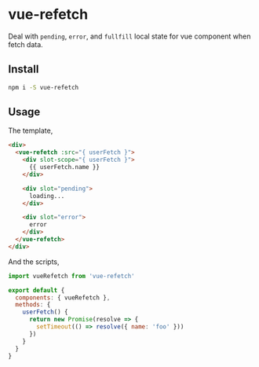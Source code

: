 # vue-refetch

Deal with `pending`, `error`, and `fullfill` local state for vue component when fetch data.

## Install

```bash
npm i -S vue-refetch
```

## Usage

The template,

```html
<div>
  <vue-refetch :src="{ userFetch }">
    <div slot-scope="{ userFetch }">
      {{ userFetch.name }}
    </div>

    <div slot="pending">
      loading...
    </div>

    <div slot="error">
      error
    </div>
  </vue-refetch>
</div>
```

And the scripts,

```js
import vueRefetch from 'vue-refetch'

export default {
  components: { vueRefetch },
  methods: {
    userFetch() {
      return new Promise(resolve => {
        setTimeout(() => resolve({ name: 'foo' }))
      })
    }
  }
}
```
